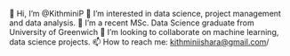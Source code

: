 👋 Hi, I’m @KithminiP
👀 I’m interested in data science, project management and data analysis.
🌱 I’m a recent MSc. Data Science graduate from University of Greenwich
💞️ I’m looking to collaborate on machine learning, data science projects.
📫 How to reach me: kithminiishara@gmail.com/

<!---
KithminiP/KithminiP is a ✨ special ✨ repository because its `README.md` (this file) appears on your GitHub profile.
You can click the Preview link to take a look at your changes.
--->
